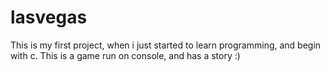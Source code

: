 # lasvegas
This is my first project, when i just started to learn programming, and begin with c.
This is a game run on console, and has a story :)
